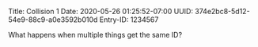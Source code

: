 Title: Collision 1
Date: 2020-05-26 01:25:52-07:00
UUID: 374e2bc8-5d12-54e9-88c9-a0e3592b010d
Entry-ID: 1234567

What happens when multiple things get the same ID?
